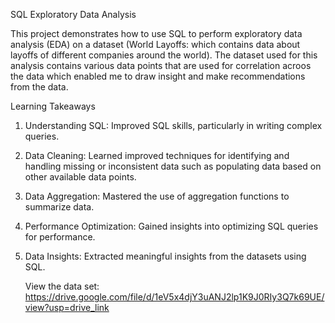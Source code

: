 SQL Exploratory Data Analysis

This project demonstrates how to use SQL to perform exploratory data analysis (EDA) on a dataset (World Layoffs: which contains data about layoffs of different companies around the world). 
The dataset used for this analysis contains various data points that are used for correlation acroos the data which enabled me to draw insight and make recommendations from the data. 

Learning Takeaways
1.  Understanding SQL:
    Improved SQL skills, particularly in writing complex queries.
2.  Data Cleaning:
    Learned improved techniques for identifying and handling missing or inconsistent data such as populating data based on other available data points.
3.  Data Aggregation:
    Mastered the use of aggregation functions to summarize data.
4.  Performance Optimization:
    Gained insights into optimizing SQL queries for performance.
5.  Data Insights:
    Extracted meaningful insights from the datasets using SQL.

    View the data set: https://drive.google.com/file/d/1eV5x4djY3uANJ2lp1K9J0RIy3Q7k69UE/view?usp=drive_link
